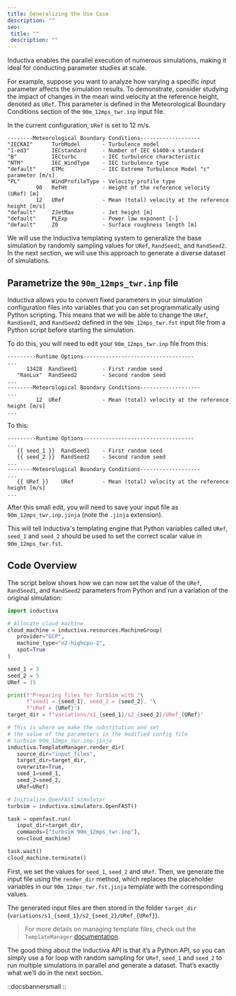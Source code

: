 ```yaml
---
title: Generalizing the Use Case
description: ""
seo:
 title: ""
 description: ""
---
```


Inductiva enables the parallel execution of numerous simulations, making it ideal for conducting parameter studies at scale. 

For example, suppose you want to analyze how varying a specific input parameter affects the simulation results. To demonstrate, consider studying the impact of changes in the mean wind velocity at the reference height, denoted as `URef`. This parameter is defined in the Meteorological Boundary Conditions section of the `90m_12mps_twr.inp` input file. 

In the current configuration, `URef` is set to 12 m/s.

```
--------Meteorological Boundary Conditions-------------------
"IECKAI"      TurbModel       - Turbulence model
"1-ed3"       IECstandard     - Number of IEC 61400-x standard
"B"           IECturbc        - IEC turbulence characteristic
"NTM"         IEC_WindType    - IEC turbulence type 
"default"     ETMc            - IEC Extreme Turbulence Model "c" parameter [m/s]
"PL"          WindProfileType - Velocity profile type 
         90   RefHt           - Height of the reference velocity (URef) [m]
         12   URef            - Mean (total) velocity at the reference height [m/s]
"default"     ZJetMax         - Jet height [m]
"default"     PLExp           - Power law exponent [-]
"default"     Z0              - Surface roughness length [m]

```

We will use the Inductiva templating system to generalize the base simulation by randomly sampling values for `URef`, `RandSeed1`, and `RandSeed2`. In the next section, we will use this approach to generate a diverse dataset of simulations.

## Parametrize the `90m_12mps_twr.inp` file
Inductiva allows you to convert fixed parameters in your simulation configuration files into variables that you can set programmatically using Python scripting. 
This means that we will be able to change the `URef`, `RandSeed1`, and `RandSeed2` defined in the `90m_12mps_twr.fst` input file from a Python script before starting the simulation.

To do this, you will need to edit your `90m_12mps_twr.inp` file from this:

```
---------Runtime Options-----------------------------------
...
      13428  RandSeed1        - First random seed
   "RanLux"  RandSeed2        - Second random seed
...
--------Meteorological Boundary Conditions-------------------
...
         12  URef             - Mean (total) velocity at the reference height [m/s]
...
```

To this:

```
---------Runtime Options-----------------------------------
...
   {{ seed_1 }}  RandSeed1    - First random seed
   {{ seed_2 }}  RandSeed2    - Second random seed
...
--------Meteorological Boundary Conditions-------------------
...
   {{ URef }}    URef         - Mean (total) velocity at the reference height [m/s]
...
```

After this small edit, you will need to save your input file as `90m_12mps_twr.inp.jinja` (note the `.jinja` extension). 

This will tell Inductiva's templating engine that Python variables called `URef`, `seed_1` and `seed_2` should be used to set the correct scalar value in `90m_12mps_twr.fst`.

## Code Overview
The script below shows how we can now set the value of the `URef`, `RandSeed1`, and `RandSeed2` parameters from Python and run a variation of the original simulation:

```python
import inductiva

# Allocate cloud machine
cloud_machine = inductiva.resources.MachineGroup(
   provider="GCP",
   machine_type="n2-highcpu-2",
   spot=True
)

seed_1 = 3
seed_2 = 5
URef = 15

print(f"Preparing files for TurbSim with "\
      f"seed1 = {seed_1}, seed_2 = {seed_2}, "\
      f"URef = {URef}")
target_dir = f"variations/s1_{seed_1}/s2_{seed_2}/URef_{URef}"

# This is where we make the substitution and set
# the value of the parameters in the modified config file
# turbsim 90m_12mps_twr.inp.jinja
inductiva.TemplateManager.render_dir(
   source_dir="input_files",
   target_dir=target_dir,
   overwrite=True,
   seed_1=seed_1,
   seed_2=seed_2,
   URef=URef)

# Initialize OpenFAST simulator
turbsim = inductiva.simulators.OpenFAST()

task = openfast.run(
   input_dir=target_dir,
   commands=["turbsim 90m_12mps_twr.inp"],
   on=cloud_machine)

task.wait()
cloud_machine.terminate()
```

First, we set the values for `seed_1`, `seed_2` and `URef`. Then, we generate the input file using the `render_dir` method, which replaces the placeholder variables in our `90m_12mps_twr.fst.jinja` template with the corresponding values. 

The generated input files are then stored in the folder `target_dir` (`variations/s1_{seed_1}/s2_{seed_2}/URef_{URef}`).

> For more details on managing template files, check out the `TemplateManager` [documentation](https://inductiva.ai/guides/scale-up/parallel-simulations/templating).

The good thing about the Inductiva API is that it’s a Python API, so you can simply use a for loop with random sampling for `URef`, `seed_1` and `seed_2` to run multiple simulations in parallel and generate a dataset. That’s exactly what we’ll do in the next section.

::docsbannersmall
::
